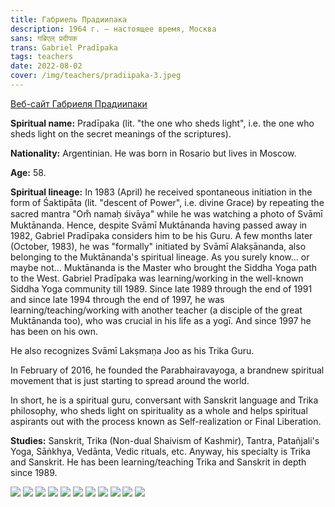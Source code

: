 ```yaml
---
title: Габриель Прадиипака
description: 1964 г. – настоящее время, Москва
sans: गब्रिएल् प्रदीपक
trans: Gabriel Pradīpaka
tags: teachers
date: 2022-08-02
cover: /img/teachers/pradiipaka-3.jpeg
---
```


[Веб-сайт Габриеля Прадиипаки](https://www.sanskrit-trikashaivism.com/)

**Spiritual name:** Pradīpaka (lit. "the one who sheds light", i.e. the one who sheds light on the secret meanings of the scriptures).

**Nationality:** Argentinian. He was born in Rosario but lives in Moscow.

**Age:** 58.

**Spiritual lineage:** In 1983 (April) he received spontaneous initiation in the form of Śaktipāta (lit. "descent of Power", i.e. divine Grace) by repeating the sacred mantra "Om̐ namaḥ śivāya" while he was watching a photo of Svāmī Muktānanda. Hence, despite Svāmī Muktānanda having passed away in 1982, Gabriel Pradīpaka considers him to be his Guru. A few months later (October, 1983), he was "formally" initiated by Svāmī Alakṣānanda, also belonging to the Muktānanda's spiritual lineage. As you surely know... or maybe not... Muktānanda is the Master who brought the Siddha Yoga path to the West. Gabriel Pradīpaka was learning/working in the well-known Siddha Yoga community till 1989. Since late 1989 through the end of 1991 and since late 1994 through the end of 1997, he was learning/teaching/working with another teacher (a disciple of the great Muktānanda too), who was crucial in his life as a yogī. And since 1997 he has been on his own.

He also recognizes Svāmī Lakṣmaṇa Joo as his Trika Guru.

In February of 2016, he founded the Parabhairavayoga, a brandnew spiritual movement that is just starting to spread around the world.

In short, he is a spiritual guru, conversant with Sanskrit language and Trika philosophy, who sheds light on spirituality as a whole and helps spiritual aspirants out with the process known as Self-realization or Final Liberation.

**Studies:** Sanskrit, Trika (Non-dual Shaivism of Kashmir), Tantra, Patañjali's Yoga, Sāṅkhya, Vedānta, Vedic rituals, etc. Anyway, his specialty is Trika and Sanskrit. He has been learning/teaching Trika and Sanskrit in depth since 1989.

![](./pradiipaka-1.jpeg)
![](./pradiipaka-2.jpeg)
![](./pradiipaka-3.jpeg)
![](./pradiipaka-4.jpeg)
![](./pradiipaka-5.jpeg)
![](./pradiipaka-6.jpeg)
![](./pradiipaka-7.jpeg)
![](./pradiipaka-8.jpeg)
![](./pradiipaka-9.jpeg)
![](./pradiipaka-10.jpeg)
![](./pradiipaka-11.jpeg)
